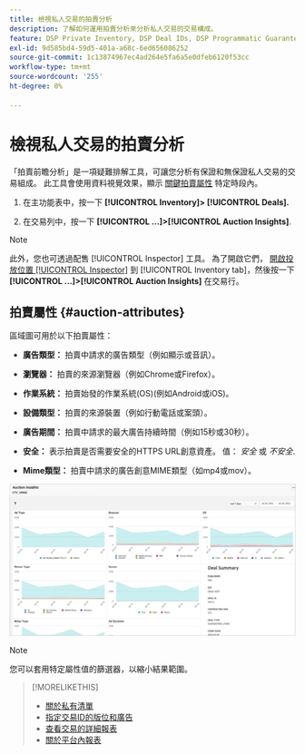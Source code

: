 ```yaml
---
title: 檢視私人交易的拍賣分析
description: 了解如何運用拍賣分析來分析私人交易的交易構成。
feature: DSP Private Inventory, DSP Deal IDs, DSP Programmatic Guaranteed Deals
exl-id: 9d585bd4-59d5-401a-a68c-6ed656086252
source-git-commit: 1c13874967ec4ad264e5fa6a5e0dfeb6120f53cc
workflow-type: tm+mt
source-wordcount: '255'
ht-degree: 0%

---
```


# 檢視私人交易的拍賣分析

「拍賣前瞻分析」是一項疑難排解工具，可讓您分析有保證和無保證私人交易的交易組成。 此工具會使用資料視覺效果，顯示 [關鍵拍賣屬性](#auction-attributes) 特定時段內。

1. 在主功能表中，按一下 **[!UICONTROL Inventory]> [!UICONTROL Deals].**

1. 在交易列中，按一下  **[!UICONTROL ...]>[!UICONTROL Auction Insights]**.

>[!NOTE]
>
>此外，您也可透過配售 [!UICONTROL Inspector] 工具。 為了開啟它們， [開啟投放位置 [!UICONTROL Inspector]](/help/dsp/campaign-management/reports/placement-details-view.md) 到 [!UICONTROL Inventory tab]，然後按一下 **[!UICONTROL ...]>[!UICONTROL Auction Insights]** 在交易行。

## 拍賣屬性 {#auction-attributes}

區域圖可用於以下拍賣屬性：

* **廣告類型：** 拍賣中請求的廣告類型（例如顯示或音訊）。

* **瀏覽器：** 拍賣的來源瀏覽器（例如Chrome或Firefox）。

* **作業系統：** 拍賣始發的作業系統(OS)(例如Android或iOS)。

* **設備類型：** 拍賣的來源裝置（例如行動電話或案頭）。

* **廣告期間：** 拍賣中請求的最大廣告持續時間（例如15秒或30秒）。

* **安全：** 表示拍賣是否需要安全的HTTPS URL創意資產。 值： <i>安全</i> 或 <i>不安全</i>.

* **Mime類型：** 拍賣中請求的廣告創意MIME類型（如mp4或mov）。

![拍賣分析](/help/dsp/assets/auction-insights.png)

>[!NOTE]
>
>您可以套用特定屬性值的篩選器，以縮小結果範圍。

>[!MORELIKETHIS]
>
>* [關於私有清單](private-inventory-about.md)
>* [指定交易ID的版位和廣告](deal-id-attach-placements.md)
>* [查看交易的詳細報表](deal-view-report.md)
>* [關於平台內報表](/help/dsp/campaign-management/reports/campaign-reports-about.md)

